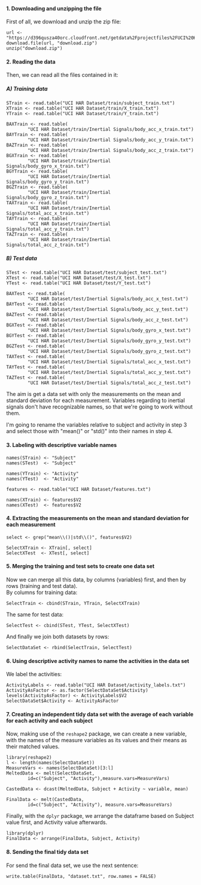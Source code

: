 


#### **1. Downloading and unzipping the file** 

  First of all, we download and unzip the zip file:

```{r}
url <- "https://d396qusza40orc.cloudfront.net/getdata%2Fprojectfiles%2FUCI%20HAR%20Dataset.zip"
download.file(url, "download.zip")
unzip("download.zip")
```


#### **2. Reading the data**


  Then, we can read all the files contained in it:


##### **A) Training data**


```{r}
STrain <- read.table("UCI HAR Dataset/train/subject_train.txt")
XTrain <- read.table("UCI HAR Dataset/train/X_train.txt")
YTrain <- read.table("UCI HAR Dataset/train/Y_train.txt")

BAXTrain <- read.table(
        "UCI HAR Dataset/train/Inertial Signals/body_acc_x_train.txt")
BAYTrain <- read.table(
        "UCI HAR Dataset/train/Inertial Signals/body_acc_y_train.txt")
BAZTrain <- read.table(
        "UCI HAR Dataset/train/Inertial Signals/body_acc_z_train.txt")
BGXTrain <- read.table(
        "UCI HAR Dataset/train/Inertial Signals/body_gyro_x_train.txt")
BGYTrain <- read.table(
        "UCI HAR Dataset/train/Inertial Signals/body_gyro_y_train.txt")
BGZTrain <- read.table(
        "UCI HAR Dataset/train/Inertial Signals/body_gyro_z_train.txt")
TAXTrain <- read.table(
        "UCI HAR Dataset/train/Inertial Signals/total_acc_x_train.txt")
TAYTrain <- read.table(
        "UCI HAR Dataset/train/Inertial Signals/total_acc_y_train.txt")
TAZTrain <- read.table(
        "UCI HAR Dataset/train/Inertial Signals/total_acc_z_train.txt")
```


##### **B) Test data**


```{r}
STest <- read.table("UCI HAR Dataset/test/subject_test.txt")
XTest <- read.table("UCI HAR Dataset/test/X_test.txt")
YTest <- read.table("UCI HAR Dataset/test/Y_test.txt")

BAXTest <- read.table(
        "UCI HAR Dataset/test/Inertial Signals/body_acc_x_test.txt")
BAYTest <- read.table(
        "UCI HAR Dataset/test/Inertial Signals/body_acc_y_test.txt")
BAZTest <- read.table(
        "UCI HAR Dataset/test/Inertial Signals/body_acc_z_test.txt")
BGXTest <- read.table(
        "UCI HAR Dataset/test/Inertial Signals/body_gyro_x_test.txt")
BGYTest <- read.table(
        "UCI HAR Dataset/test/Inertial Signals/body_gyro_y_test.txt")
BGZTest <- read.table(
        "UCI HAR Dataset/test/Inertial Signals/body_gyro_z_test.txt")
TAXTest <- read.table(
        "UCI HAR Dataset/test/Inertial Signals/total_acc_x_test.txt")
TAYTest <- read.table(
        "UCI HAR Dataset/test/Inertial Signals/total_acc_y_test.txt")
TAZTest <- read.table(
        "UCI HAR Dataset/test/Inertial Signals/total_acc_z_test.txt")
```

  The aim is get a data set with only the measurements on the mean and standard deviation for each measurement. Variables regarding to inertial signals don't have recognizable names, so that we're going to work without them.
  
  I'm going to rename the variables relative to subject and activity in step 3 and select those with "mean()" or "std()" into their names in step 4.
       
#### **3. Labeling with descriptive variable names**

```{r}
names(STrain) <- "Subject"
names(STest)  <- "Subject"

names(YTrain) <- "Activity"
names(YTest)  <- "Activity"

features <- read.table("UCI HAR Dataset/features.txt")

names(XTrain) <- features$V2
names(XTest)  <- features$V2
```
#### **4. Extracting the measurements on the mean and standard deviation for each measurement**
```{r}
select <- grep("mean\\()|std\\()", features$V2)

SelectXTrain <- XTrain[, select]
SelectXTest  <- XTest[, select]
```

#### **5. Merging the training and test sets to create one data set**

  Now we can merge all this data, by columns (variables) first, and then
by rows (training and test data).  
By columns for training data:
```{r}
SelectTrain <- cbind(STrain, YTrain, SelectXTrain)
```
The same for test data:
```{r}
SelectTest <- cbind(STest, YTest, SelectXTest)
```
And finally we join both datasets by rows:
```{r}
SelectDataSet <- rbind(SelectTrain, SelectTest)
```

#### **6. Using descriptive activity names to name the activities in the data set**

  We label the activities:
```{r}
ActivityLabels <- read.table("UCI HAR Dataset/activity_labels.txt")
ActivityAsFactor <- as.factor(SelectDataSet$Activity)
levels(ActivityAsFactor) <- ActivityLabels$V2
SelectDataSet$Activity <- ActivityAsFactor
```
#### **7. Creating an independent tidy data set with the average of each variable for each activity and each subject**

  Now, making use of the `reshape2` package, we can create a new variable, with the names of the measure variables as its values and their means as their matched values.
```{r}
library(reshape2)
l <- length(names(SelectDataSet))
MeasureVars <- names(SelectDataSet)[3:l]
MeltedData <- melt(SelectDataSet,
        id=c("Subject", "Activity"),measure.vars=MeasureVars)

CastedData <- dcast(MeltedData, Subject + Activity ~ variable, mean)

FinalData <- melt(CastedData,
        id=c("Subject", "Activity"), measure.vars=MeasureVars)
```
  Finally, with the `dplyr` package, we arrange the dataframe based on 
Subject value first, and Activity value afterwards.
```{r}
library(dplyr)
FinalData <- arrange(FinalData, Subject, Activity)
```

#### **8. Sending the final tidy data set**

  For send the final data set, we use the next sentence:
```{r}  
write.table(FinalData, "dataset.txt", row.names = FALSE)
```




